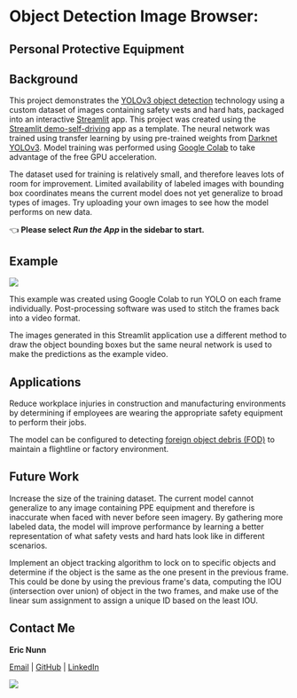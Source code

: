 # Object Detection Image Browser:
## **Personal Protective Equipment**

## Background

This project demonstrates the [YOLOv3 object detection](https://pjreddie.com/publications/) technology using a custom dataset of images containing safety vests and hard hats, packaged into an interactive [Streamlit](https://streamlit.io) app. This project was created using the [Streamlit demo-self-driving](https://github.com/streamlit/demo-self-driving) app as a template.
The neural network was trained using transfer learning by using pre-trained weights from [Darknet YOLOv3](https://pjreddie.com/darknet/yolo/). Model training was performed using [Google Colab](https://colab.research.google.com/) to take advantage of the free GPU acceleration.

The dataset used for training is relatively small, and therefore leaves lots of room for improvement. Limited availability of labeled images with bounding box coordinates means the current model does not yet generalize to broad types of images. Try uploading your own images to see how the model performs on new data.

👈 **Please select _Run the App_ in the sidebar to start.**

## Example
![](https://raw.githubusercontent.com/ejnunn/PPE-Object-Detection/master/results/example-results.gif)

This example was created using Google Colab to run YOLO on each frame individually. Post-processing software was used to stitch the frames back into a video format.

The images generated in this Streamlit application use a different method to draw the object bounding boxes but the same neural network is used to make the predictions as the example video.

## Applications

Reduce workplace injuries in construction and manufacturing environments by determining if employees are wearing the appropriate safety equipment to perform their jobs.

The model can be configured to detecting [foreign object debris (FOD)](https://en.wikipedia.org/wiki/Foreign_object_damage) to maintain a flightline or factory environment.

## Future Work

Increase the size of the training dataset. The current model cannot generalize to any image containing PPE equipment and therefore is inaccurate when faced with never before seen imagery. By gathering more labeled data, the model will improve performance by learning a better representation of what safety vests and hard hats look like in different scenarios.

Implement an object tracking algorithm to lock on to specific objects and determine if the object is the same as the one present in the previous frame. This could be done by using the previous frame's data, computing the IOU (intersection over union) of object in the two frames, and make use of the linear sum assignment to assign a unique ID based on the least IOU.

## Contact Me

**Eric Nunn**

[Email](mailto:ejnunn1@msn.com) | [GitHub](https://github.com/ejnunn/) | [LinkedIn](https://linkedin.com/eric-j-nunn/)

![](https://raw.githubusercontent.com/ejnunn/PPE-Object-Detection/master/images/profile-thumbnail.jpg)
